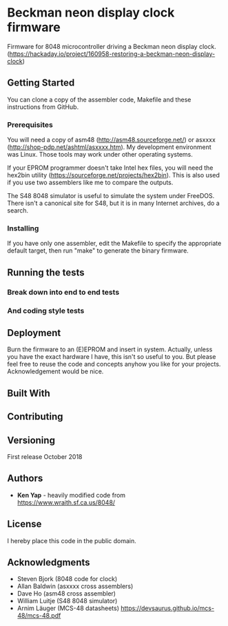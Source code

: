 # Beckman neon display clock firmware

Firmware for 8048 microcontroller driving a Beckman neon display clock. (https://hackaday.io/project/160958-restoring-a-beckman-neon-display-clock)

## Getting Started

You can clone a copy of the assembler code, Makefile and these instructions from GitHub.

### Prerequisites

You will need a copy of asm48 (http://asm48.sourceforge.net/) or asxxxx (http://shop-pdp.net/ashtml/asxxxx.htm). My development environment was Linux. Those tools may work under other operating systems.

If your EPROM programmer doesn't take Intel hex files, you will need the hex2bin utility (https://sourceforge.net/projects/hex2bin). This is also used if you use two assemblers like me to compare the outputs.

The S48 8048 simulator is useful to simulate the system under FreeDOS. There isn't a canonical site for S48, but it is in many Internet archives, do a search.

### Installing

If you have only one assembler, edit the Makefile to specify the appropriate default target, then run "make" to generate the binary firmware.

## Running the tests

### Break down into end to end tests

### And coding style tests

## Deployment

Burn the firmware to an (E)EPROM and insert in system. Actually, unless you have the exact hardware I have, this isn't so useful to you. But please feel free to reuse the code and concepts anyhow you like for your projects. Acknowledgement would be nice.

## Built With

## Contributing

## Versioning

First release October 2018

## Authors

* **Ken Yap** - heavily modified code from https://www.wraith.sf.ca.us/8048/

## License

I hereby place this code in the public domain. 

## Acknowledgments

* Steven Bjork (8048 code for clock)
* Allan Baldwin (asxxxx cross assemblers)
* Dave Ho (asm48 cross assembler)
* William Luitje (S48 8048 simulator)
* Arnim Läuger (MCS-48 datasheets) https://devsaurus.github.io/mcs-48/mcs-48.pdf
